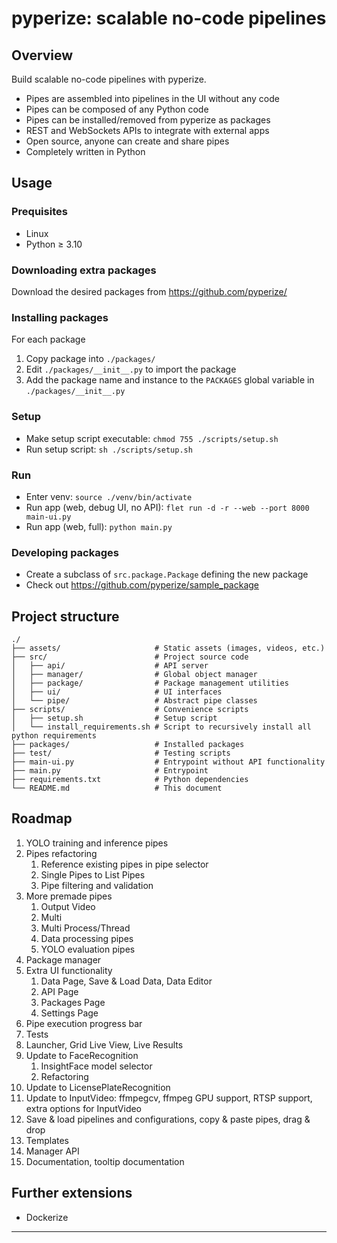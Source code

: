 # pyperize: scalable no-code pipelines

## Overview
Build scalable no-code pipelines with pyperize.
- Pipes are assembled into pipelines in the UI without any code
- Pipes can be composed of any Python code
- Pipes can be installed/removed from pyperize as packages
- REST and WebSockets APIs to integrate with external apps
- Open source, anyone can create and share pipes
- Completely written in Python

## Usage

### Prequisites
- Linux
- Python ≥ 3.10

### Downloading extra packages
Download the desired packages from https://github.com/pyperize/

### Installing packages
For each package
1. Copy package into ```./packages/```
2. Edit ```./packages/__init__.py``` to import the package
3. Add the package name and instance to the ```PACKAGES``` global variable in ```./packages/__init__.py```

### Setup
- Make setup script executable: ```chmod 755 ./scripts/setup.sh```
- Run setup script: ```sh ./scripts/setup.sh```

### Run
- Enter venv: ```source ./venv/bin/activate```
- Run app (web, debug UI, no API): ```flet run -d -r --web --port 8000 main-ui.py```
- Run app (web, full): ```python main.py```

### Developing packages
- Create a subclass of ```src.package.Package``` defining the new package
- Check out https://github.com/pyperize/sample_package

## Project structure

    ./
    ├── assets/                     # Static assets (images, videos, etc.)
    ├── src/                        # Project source code
    │   ├── api/                    # API server
    │   ├── manager/                # Global object manager
    │   ├── package/                # Package management utilities
    │   ├── ui/                     # UI interfaces
    │   └── pipe/                   # Abstract pipe classes
    ├── scripts/                    # Convenience scripts
    │   ├── setup.sh                # Setup script
    │   └── install_requirements.sh # Script to recursively install all python requirements
    ├── packages/                   # Installed packages
    ├── test/                       # Testing scripts
    ├── main-ui.py                  # Entrypoint without API functionality
    ├── main.py                     # Entrypoint
    ├── requirements.txt            # Python dependencies
    └── README.md                   # This document

## Roadmap
1. YOLO training and inference pipes
2. Pipes refactoring
    1. Reference existing pipes in pipe selector
    2. Single Pipes to List Pipes
    3. Pipe filtering and validation
3. More premade pipes
    1. Output Video
    2. Multi
    3. Multi Process/Thread
    4. Data processing pipes
    5. YOLO evaluation pipes
4. Package manager
5. Extra UI functionality
    1. Data Page, Save & Load Data, Data Editor
    2. API Page
    3. Packages Page
    4. Settings Page
6. Pipe execution progress bar
7. Tests
8. Launcher, Grid Live View, Live Results
9. Update to FaceRecognition
    1. InsightFace model selector
    2. Refactoring
10. Update to LicensePlateRecognition
11. Update to InputVideo: ffmpegcv, ffmpeg GPU support, RTSP support, extra options for InputVideo
12. Save & load pipelines and configurations, copy & paste pipes, drag & drop
13. Templates
14. Manager API
15. Documentation, tooltip documentation

## Further extensions
- Dockerize

-----
